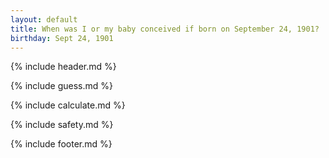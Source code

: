 ```yaml
---
layout: default
title: When was I or my baby conceived if born on September 24, 1901?
birthday: Sept 24, 1901
---
```


{% include header.md %}

{% include guess.md %}

{% include calculate.md %}

{% include safety.md %}

{% include footer.md %}



